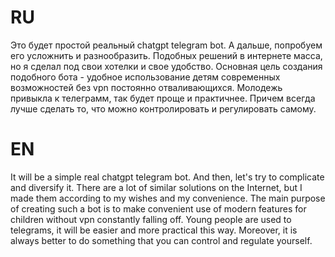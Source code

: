 
# RU

Это будет простой реальный chatgpt telegram bot. А дальше, попробуем его усложнить и разнообразить. Подобных решений в интернете масса, но я сделал под свои хотелки и свое удобство. Основная цель создания подобного бота - удобное использование детям современных возможностей без vpn постоянно отваливающихся. Молодежь привыкла к телеграмм, так будет проще и практичнее. Причем всегда лучше сделать то, что можно контролировать и регулировать самому.



# EN

It will be a simple real chatgpt telegram bot. And then, let's try to complicate and diversify it. There are a lot of similar solutions on the Internet, but I made them according to my wishes and my convenience. The main purpose of creating such a bot is to make convenient use of modern features for children without vpn constantly falling off. Young people are used to telegrams, it will be easier and more practical this way. Moreover, it is always better to do something that you can control and regulate yourself.